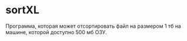 # sortXL

Программа, которая может отсортировать файл на размером 1 тб на машине, которой доступно 500 мб ОЗУ.
